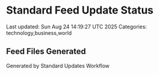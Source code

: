 # Standard Feed Update Status
Last updated: Sun Aug 24 14:19:27 UTC 2025
Categories: technology,business,world

## Feed Files Generated

Generated by Standard Updates Workflow
